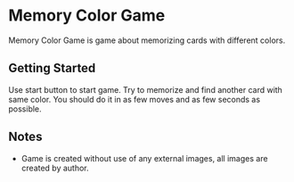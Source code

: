 # Memory Color Game

Memory Color Game is game about memorizing cards with different colors.

## Getting Started

Use start button to start game. Try to memorize and find another card with same color. You should do it in as few moves and as few seconds as possible.

## Notes

- Game is created without use of any external images, all images are created by author.
